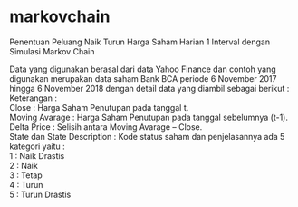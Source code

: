 # markovchain
Penentuan Peluang Naik Turun Harga Saham Harian 1 Interval dengan Simulasi Markov Chain

Data yang digunakan berasal dari data Yahoo Finance dan contoh yang digunakan merupakan data saham Bank BCA periode 6 November 2017 hingga 6 November 2018 dengan detail data yang diambil sebagai berikut :<br>
Keterangan :<br>
	Close : Harga Saham Penutupan pada tanggal t.<br>
	Moving Avarage : Harga Saham Penutupan pada tanggal sebelumnya (t-1).<br>
	Delta Price : Selisih antara Moving Avarage – Close. <br>
	State dan State Description : Kode status saham dan penjelasannya ada 5 kategori yaitu :<br>
	1 : Naik Drastis<br>
	2 : Naik<br>
	3 : Tetap<br>
	4 : Turun<br>
	5 : Turun Drastis
